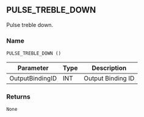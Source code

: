 ## PULSE\_TREBLE\_DOWN

Pulse treble down.


### Name

`PULSE_TREBLE_DOWN ()`

| Parameter       | Type | Description       |
| --------------- | ---- | ----------------- |
| OutputBindingID | INT  | Output Binding ID |



### Returns

`None`